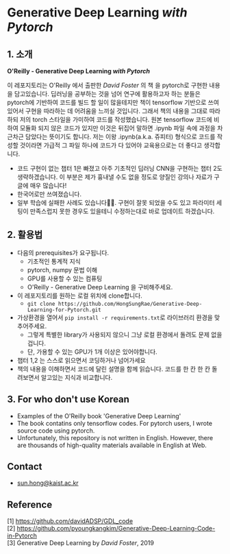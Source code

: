 # Generative Deep Learning _with Pytorch_
## 1. 소개

**O'Reilly - Generative Deep Learning _with Pytorch_**

이 레포지토리는 O'Reilly 에서 출판한 _David Foster_ 의 책 <Generative Deep Learning>을 pytorch로 구현한 내용을 담고있습니다. 딥러닝을 공부하는 것을 넘어 연구에 활용하고자 하는 분들은 pytorch에 기반하여 코드를 빌드 할 일이 많을테지만 책이 tensorflow 기반으로 쓰여있어서 구현을 따라하는 데 어려움을 느끼실 것입니다. 그래서 책의 내용을 그대로 따라하되 저의 torch 스타일을 가미하여 코드를 작성했습니다. 원본 tensorflow 코드에 비하여 모듈화 되지 않은 코드가 있지만 이것은 뒤집어 말하면 .ipynb 파일 속에 과정을 차근차근 담았다는 뜻이기도 합니다. 저는 이왕 .ipynb(a.k.a. 쥬피터) 형식으로 코드를 작성할 것이라면 가급적 그 파일 하나에 코드가 다 있어야 교육용으로는 더 좋다고 생각합니다.

+ 코드 구현이 없는 챕터 1은 빠졌고 아주 기초적인 딥러닝 CNN을 구현하는 챕터 2도 생략하겠습니다. 이 부분은 제가 흉내낼 수도 없을 정도로 양질인 강의나 자료가 구글에 매우 많습니다!
+ 한국어로만 쓰여졌습니다.
+ 일부 학습에 실패한 사례도 있습니다:grimacing::grimacing:. 구현이 잘못 되었을 수도 있고 파라미터 세팅이 만족스럽지 못한 경우도 있을테니 수정하는대로 바로 업데이트 하겠습니다.

## 2. 활용법
- 다음의 prerequisites가 요구됩니다.
    - 기초적인 통계적 지식
    - pytorch, numpy 문법 이해
    - GPU를 사용할 수 있는 컴퓨팅
    - O'Reilly - Generative Deep Learning 을 구비해주세요.
- 이 레포지토리를 원하는 로컬 위치에 clone합니다.
    - ```git clone https://github.com/HongSungRae/Generative-Deep-Learning-for-Pytorch.git```
- 가상환경을 열어서 ```pip install -r requirements.txt```로 라이브러리 환경을 맞추어주세요.
    - 그렇게 특별한 library가 사용되지 않으니 그냥 로컬 환경에서 돌려도 문제 없을겁니다.
    - 단, 가용할 수 있는 GPU가 1개 이상은 있어야합니다.
- 챕터 1,2 는 스스로 읽으면서 코딩하거나 넘어가세요
- 책의 내용을 이해하면서 코드에 달린 설명을 함께 읽습니다. 코드를 한 칸 한 칸 돌려보면서 알고있는 지식과 비교합니다.

## 3. For who don't use Korean
- Examples of the O'Reilly book 'Generative Deep Learning'
- The book contatins only tensorflow codes. For pytorch users, I wrote source code using pytorch.
- Unfortunately, this repository is not written in English. However, there are thousands of high-quality materials available in English at Web.

## Contact
- sun.hong@kaist.ac.kr

## Reference
[1] https://github.com/davidADSP/GDL_code    
[2] https://github.com/pyoungkangkim/Generative-Deep-Learning-Code-in-Pytorch    
[3] Generative Deep Learning by _David Foster_, 2019